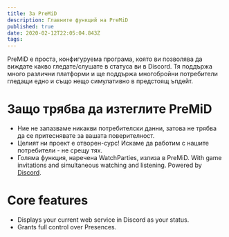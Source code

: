 ```yaml
---
title: За PreMiD
description: Главните функций на PreMiD
published: true
date: 2020-02-12T22:05:04.843Z
tags:
---
```


PreMiD е проста, конфигуруема програма, която ви позволява да виждате какво гледате/слушате в статуса ви в Discord. Тя поддържа много различни платформи и ще поддържа многобройни потребители гледащи едно и също нещо симулативно в предстоящ ъпдейт.

# Защо трябва да изтеглите PreMiD
- Ние не запазваме никакви потребителски данни, затова не трябва да се притеснявате за вашата поверителност.
- Целият ни проект е отворен-сурс! Искаме да работим с нашите потребители - не срещу тях.
- Голяма функция, наречена WatchParties, излиза в PreMiD. With game invitations and simultaneous watching and listening. Powered by [Discord](https://discordapp.com/).

# Core features
- Displays your current web service in Discord as your status.
- Grants full control over Presences.
